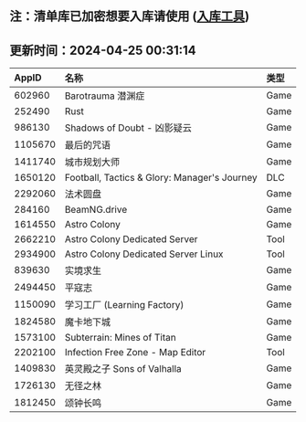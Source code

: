 ## 注：清单库已加密想要入库请使用 ([入库工具](https://github.com/BlankTMing/ManifestAutoUpdate/releases))

## 更新时间：2024-04-25 00:31:14
| AppID | 名称 | 类型  |
| :-------------------- | :----------------------------- | :----------- |
| 602960 | Barotrauma 潜渊症| Game |
| 252490 | Rust| Game |
| 986130 | Shadows of Doubt - 凶影疑云| Game |
| 1105670 | 最后的咒语| Game |
| 1411740 | 城市规划大师| Game |
| 1650120 | Football, Tactics & Glory: Manager's Journey| DLC |
| 2292060 | 法术圆盘| Game |
| 284160 | BeamNG.drive| Game |
| 1614550 | Astro Colony| Game |
| 2662210 | Astro Colony Dedicated Server| Tool |
| 2934900 | Astro Colony Dedicated Server Linux| Tool |
| 839630 | 实境求生| Game |
| 2494450 | 平寇志| Game |
| 1150090 | 学习工厂 (Learning Factory)| Game |
| 1824580 | 魔卡地下城| Game |
| 1573100 | Subterrain: Mines of Titan| Game |
| 2202100 | Infection Free Zone - Map Editor| Tool |
| 1409830 | 英灵殿之子 Sons of Valhalla| Game |
| 1726130 | 无径之林| Game |
| 1812450 | 颂钟长鸣| Game |
